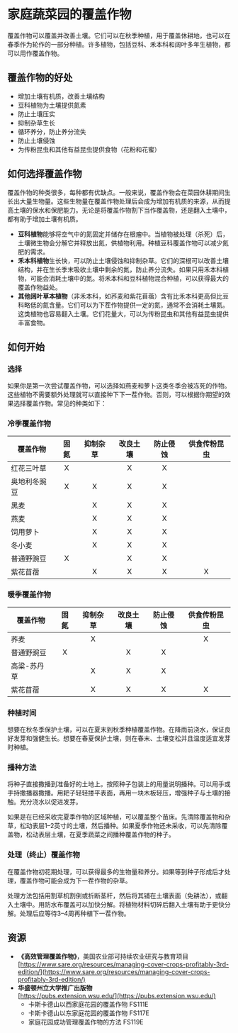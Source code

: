 # 家庭蔬菜园的覆盖作物

覆盖作物可以覆盖并改善土壤。它们可以在秋季种植，用于覆盖休耕地，也可以在春季作为轮作的一部分种植。许多植物，包括豆科、禾本科和阔叶多年生植物，都可以用作覆盖作物。

## 覆盖作物的好处

- 增加土壤有机质，改善土壤结构
- 豆科植物为土壤提供氮素
- 防止土壤压实
- 抑制杂草生长
- 循环养分，防止养分流失
- 防止土壤侵蚀
- 为传粉昆虫和其他有益昆虫提供食物（花粉和花蜜）

## 如何选择覆盖作物

覆盖作物的种类很多，每种都有优缺点。一般来说，覆盖作物会在菜园休耕期间生长出大量生物量。这些生物量在覆盖作物处理后会成为增加有机质的来源，从而提高土壤的保水和保肥能力。无论是将覆盖作物割下当作覆盖物，还是翻入土壤中，都有助于增加土壤有机质。

- **豆科植物**能够将空气中的氮固定并储存在根瘤中。当植物被处理（杀死）后，土壤微生物会分解它并释放出氮，供植物利用。种植豆科覆盖作物可以减少氮肥的需求。
- **禾本科植物**生长快，可以防止土壤侵蚀和抑制杂草。它们的深根可以改善土壤结构，并在生长季末吸收土壤中剩余的氮，防止养分流失。如果只用禾本科植物，可能会消耗土壤中的氮。将禾本科和豆科植物混合种植，可以获得最大的覆盖作物益处。
- **其他阔叶草本植物**（非禾本科，如荞麦和紫花苜蓿）含有比禾本科更高但比豆科略低的氮含量。它们可以为下茬作物提供一定的氮，通常不会消耗土壤氮。这类植物也容易翻入土壤。它们花量大，可以为传粉昆虫和其他有益昆虫提供丰富食物。

## 如何开始

### 选择

如果你是第一次尝试覆盖作物，可以选择如燕麦和萝卜这类冬季会被冻死的作物。这些植物不需要额外处理就可以直接种下下一茬作物。否则，可以根据你期望的效果选择覆盖作物。常见的种类如下：

### 冷季覆盖作物

| 覆盖作物         | 固氮 | 抑制杂草 | 改良土壤 | 防止侵蚀 | 供食传粉昆虫 |
|------------------|:----:|:--------:|:--------:|:--------:|:------------:|
| 红花三叶草       |  X   |          |    X     |    X     |              |
| 奥地利冬豌豆     |  X   |    X     |    X     |    X     |              |
| 黑麦             |      |    X     |    X     |    X     |              |
| 燕麦             |      |    X     |    X     |    X     |              |
| 饲用萝卜         |      |    X     |    X     |    X     |              |
| 冬小麦           |      |    X     |    X     |    X     |              |
| 普通野豌豆       |  X   |          |    X     |    X     |              |
| 紫花苜蓿         |      |    X     |    X     |    X     |      X       |

### 暖季覆盖作物

| 覆盖作物         | 固氮 | 抑制杂草 | 改良土壤 | 防止侵蚀 | 供食传粉昆虫 |
|------------------|:----:|:--------:|:--------:|:--------:|:------------:|
| 荞麦             |      |    X     |          |          |      X       |
| 普通野豌豆       |  X   |          |    X     |    X     |              |
| 高粱-苏丹草      |      |    X     |    X     |    X     |              |
| 紫花苜蓿         |      |    X     |    X     |    X     |      X       |

### 种植时间

想要在秋冬季保护土壤，可以在夏末到秋季种植覆盖作物。在降雨前浇水，保证良好发芽和强健生长。想要在春夏保护土壤，则在春末、土壤变松并且温度适宜发芽时种植。

### 播种方法

将种子直接撒播到准备好的土地上。按照种子包装上的用量说明播种。可以用手或手持撒播器撒播。用耙子轻轻搂平表面，再用一块木板轻压，增强种子与土壤的接触。充分浇水以促进发芽。

如果是在已经采收完夏季作物的区域种植，可以覆盖整个苗床。先清除覆盖物和杂草，松动表层1–2英寸的土壤，然后播种。如果夏季作物还未采收，可以先清除覆盖物，松动表层土壤，在夏季蔬菜之间播种覆盖作物的种子。

### 处理（终止）覆盖作物

在覆盖作物初花期处理，可以获得最多的生物量和养分。如果等到种子形成后才处理，覆盖作物可能会成为下一茬作物的杂草。

处理方法包括用割草机割倒或折断茎秆，然后将其铺在土壤表面（免耕法），或翻入土壤中。用防水布覆盖可以加快分解。将植物材料切碎后翻入土壤有助于更快分解。处理后应等待3–4周再种植下一茬作物。

## 资源

- **《高效管理覆盖作物》**，美国农业部可持续农业研究与教育项目  
  [https://www.sare.org/resources/managing-cover-crops-profitably-3rd-edition/](https://www.sare.org/resources/managing-cover-crops-profitably-3rd-edition/)
- **华盛顿州立大学推广出版物**  
  [https://pubs.extension.wsu.edu/](https://pubs.extension.wsu.edu/)
    - 卡斯卡德山以西家庭花园的覆盖作物 FS111E
    - 卡斯卡德山以东家庭花园的覆盖作物 FS117E
    - 家庭花园成功管理覆盖作物的方法 FS119E
